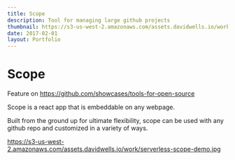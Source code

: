 ```yaml
---
title: Scope
description: Tool for managing large github projects
thumbnail: https://s3-us-west-2.amazonaws.com/assets.davidwells.io/work/serverless-scope-logo.jpg
date: 2017-02-01
layout: Portfolio
---
```


# Scope

Feature on https://github.com/showcases/tools-for-open-source

Scope is a react app that is embeddable on any webpage.

Built from the ground up for ultimate flexibility, scope can be used with any github repo and customized in a variety of ways.

https://s3-us-west-2.amazonaws.com/assets.davidwells.io/work/serverless-scope-demo.jpg
